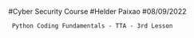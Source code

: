 #Cyber Security Course
#Helder Paixao 
#08/09/2022 
````
 Python Coding Fundamentals - TTA - 3rd Lesson 

````
